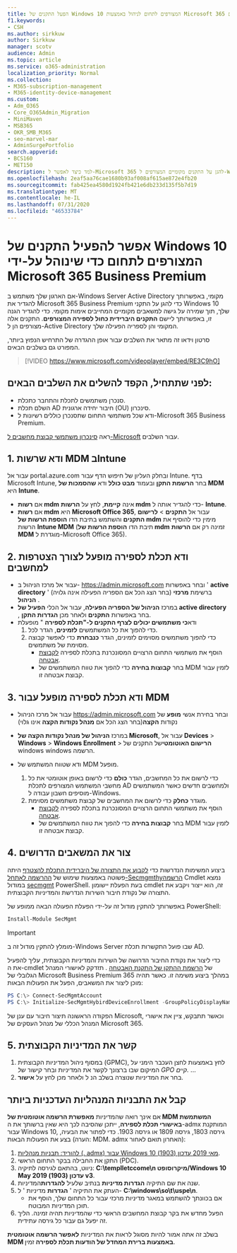```yaml
---
title: הפעל התקנים של Windows 10 המצורפים לתחום לניהול באמצעות Microsoft 365 עבור עסקים
f1.keywords:
- CSH
ms.author: sirkkuw
author: Sirkkuw
manager: scotv
audience: Admin
ms.topic: article
ms.service: o365-administration
localization_priority: Normal
ms.collection:
- M365-subscription-management
- M365-identity-device-management
ms.custom:
- Adm_O365
- Core_O365Admin_Migration
- MiniMaven
- MSB365
- OKR_SMB_M365
- seo-marvel-mar
- AdminSurgePortfolio
search.appverid:
- BCS160
- MET150
description: למד כיצד לאפשר ל-Microsoft 365 להגן על התקנים מקומיים המצורפים ל-Windows 10 באמצעות ספריות בתוך מספר צעדים בלבד.
ms.openlocfilehash: 2eaf5aa76cae1680b93af008af615ae872e4fb20
ms.sourcegitcommit: fab425ea4580d1924fb421e6db233d135f5b7d19
ms.translationtype: MT
ms.contentlocale: he-IL
ms.lasthandoff: 07/31/2020
ms.locfileid: "46533784"
---
```

# <a name="enable-domain-joined-windows-10-devices-to-be-managed-by-microsoft-365-business-premium"></a>אפשר להפעיל התקנים של Windows 10 המצורפים לתחום כדי שינוהל על-ידי Microsoft 365 Business Premium

אם הארגון שלך משתמש ב-Windows Server Active Directory מקומי, באפשרותך להגדיר את Microsoft 365 Business Premium כדי להגן על התקני Windows 10 שלך, תוך שמירה על גישה למשאבים מקומיים המחייבים אימות מקומי.
כדי להגדיר הגנה זו, באפשרותך ליישם **התקנים היברידית כחול לספירה המצורפים**. התקנים אלה מצורפים הן ל-Active Directory המקומי והן לספריה הפעילה שלך.

סרטון וידאו זה מתאר את השלבים עבור אופן ההגדרה של התרחיש הנפוץ ביותר, המפורט גם בשלבים הבאים.

> [!VIDEO https://www.microsoft.com/videoplayer/embed/RE3C9hO]
  

## <a name="before-you-get-started-make-sure-you-complete-these-steps"></a>לפני שתתחיל, הקפד להשלים את השלבים הבאים:
- סנכרן משתמשים לתכלת והתחבר כתכלת.
- השלם תכלת AD חיבור יחידה ארגונית (OU) סינכרון.
- ודא שכל משתמשי התחום שתסנכרן כוללים רשיונות ל-Microsoft 365 Business Premium.

ראה [סינכרון משתמשי קבוצת מחשבים ל-Microsoft](manage-domain-users.md) עבור השלבים.

## <a name="1-verify-mdm-authority-in-intune"></a>1. ודא שרשות MDM בIntune

עבור אל portal.azure.com ובחלק העליון של חיפוש הדף עבור Intune.
בדף Microsoft Intune, בחר **הרשמת התקן** ובעמוד **מבט כולל** ודא **שהסמכות של MDM** היא **Intune**.

- אם **רשות mdm** אינה **קיימת**, לחץ על **הרשות mdm** כדי להגדיר אותה ל- **Intune**.
- אם **רשות mdm** היא **Microsoft Office 365**, עבור אל **התקנים**  >  **לרישום התקנים** והשתמש בתיבת הדו **הוספת הרשות של mdm** מימין כדי להוסיף את הרשות **Intune MDM** (תיבת הדו **הוספת הרשות של mdm** זמינה רק אם **הרשות MDM** מוגדרת ל-Microsoft Office 365).

## <a name="2-verify-azure-ad-is-enabled-for-joining-computers"></a>2. ודא תכלת לספירה מופעל לצורך הצטרפות למחשבים

- עבור אל מרכז הניהול ב- <a href="https://go.microsoft.com/fwlink/p/?linkid=2024339" target="_blank">https://admin.microsoft.com</a> ובחר באפשרות ' **active directory** ' (בחר הצג הכל אם הספריה הפעילה אינה גלויה) ברשימת **מרכזי הניהול** . 
- במרכז **הניהול של הספריה הפעילה**, עבור אל הכלי **הפעיל של active directory** , בחר באפשרות **התקנים** ולאחר מכן **הגדרות התקן**.
- ודא**כי משתמשים יכולים לצרף התקנים ל-"תכלת לספירה** " מופעלת 
    1. כדי להפוך את כל המשתמשים **לזמינים**, הגדר לכל.
    2. כדי להפוך משתמשים מסוימים לזמינים, הגדר **כנבחרת** כדי לאפשר קבוצה מסוימת של משתמשים.
        - הוסף את משתמשי התחום הרצויים המסונכרנת בתכלת לספירה [לקבוצת אבטחה](../admin/create-groups/create-groups.md).
        - בחר **קבוצות בחירה** כדי להפוך את טווח המשתמשים של MDM לזמין עבור קבוצת אבטחה זו.

## <a name="3-verify-azure-ad-is-enabled-for-mdm"></a>3. ודא תכלת לספירה מופעל עבור MDM

- עבור אל מרכז הניהול <a href="https://go.microsoft.com/fwlink/p/?linkid=2024339" target="_blank">https://admin.microsoft.com</a> ובחר בחירת אנשי **מופע** של נקודות **הקצה**(בחר הצג הכל אם **מנהל נקודות הקצה** אינו גלוי)
- במרכז **הניהול של מנהל נקודות הקצה של Microsoft**, עבור אל **Devices**  >  **Windows**  >  **Windows Enrollment**  >  **הרישום האוטומטי**של התקנים של windows windows הרשמה.
- ודא שטווח המשתמש של MDM מופעל.

    1. כדי לרשום את כל המחשבים, הגדר **כולם** כדי לרשום באופן אוטומטי את כל מחשבי המשתמש המצורפים לתכלת AD ולמחשבים חדשים כאשר המשתמשים מוסיפים חשבון עבודה ל-Windows.
    2. מוגדר **כחלק** כדי לרשום את המחשבים של קבוצת משתמשים מסוימת.
        -  הוסף את משתמשי התחום הרצויים המסונכרנת בתכלת לספירה [לקבוצת אבטחה](../admin/create-groups/create-groups.md).
        -  בחר **קבוצות בחירה** כדי להפוך את טווח המשתמשים של MDM לזמין עבור קבוצת אבטחה זו.

## <a name="4-create-the-required-resources"></a>4. צור את המשאבים הדרושים 

ביצוע המשימות הנדרשות כדי [לקבוע את התצורה של היברידית התכלת להצטרף](https://docs.microsoft.com/azure/active-directory/devices/hybrid-azuread-join-managed-domains#configure-hybrid-azure-ad-join) היתה פשוטה באמצעות שימוש של [ההרשמה לאתחל-Secmgmthyהרשמה](https://github.com/microsoft/secmgmt-open-powershell/blob/master/docs/help/Initialize-SecMgmtHybirdDeviceEnrollment.md) Cmdlet נמצא במודול [secmgmt](https://www.powershellgallery.com/packages/SecMgmt) PowerShell. בעת הפעלת יישומון cmdlet זה, הוא ייצור ויקבע את התצורה של נקודת חיבור השירות הנדרשת והמדיניות הקבוצתית.

באפשרותך להתקין מודול זה על-ידי הפעלת הפעולה הבאה ממופע של PowerShell:

```powershell
Install-Module SecMgmt
```

> [!IMPORTANT]
> מומלץ להתקין מודול זה ב-Windows Server שבו פועל התקשרות תכלת AD.

כדי ליצור את נקודת החיבור הדרושה של השירות והמדיניות הקבוצתית, עליך להפעיל את ה-cmdlet של [הרשמת ההתקן של התקנת האבטחה](https://github.com/microsoft/secmgmt-open-powershell/blob/master/docs/help/Initialize-SecMgmtHybirdDeviceEnrollment.md) . תזדקק לאישורי המנהל הגלובלי של Microsoft Business Premium 365 במהלך ביצוע משימה זו. כאשר תהיה מוכן ליצור את המשאבים, הפעל את הפעולות הבאות:

```powershell
PS C:\> Connect-SecMgmtAccount
PS C:\> Initialize-SecMgmtHybirdDeviceEnrollment -GroupPolicyDisplayName 'Device Management'
```

הפקודה הראשונה תיצור חיבור עם ענן של Microsoft, וכאשר תתבקש, ציין את אישורי המנהל הכללי של מנהל העסקים של Microsoft 365.

## <a name="5-link-the-group-policy"></a>5. קשר את המדיניות הקבוצתית

1. במסוף ניהול המדיניות הקבוצתית (GPMC), לחץ באמצעות לחצן העכבר הימני על המיקום שבו ברצונך לקשר את המדיניות ובחר *קישור של GPO קיים.* ...
2. בחר את המדיניות שנוצרה בשלב הנ ל ולאחר מכן לחץ על **אישור**.

## <a name="get-the-latest-administrative-templates"></a>קבל את התבניות המנהליות העדכניות ביותר

אם אינך רואה שהמדיניות **מאפשרת הרשמה אוטומטית של MDM המשתמשת באישורי תכלת לספירה**, ייתכן שהסיבה לכך היא שאין ברשותך את ה-admx המותקנת עבור Windows 10, גירסה 1803, גירסה 1809 או גירסה 1903. כדי לפתור את הבעיה, בצע את הפעולות הבאות (הערה: MDM. admx האחרון תואם לאחור):

1.  [להוריד: תבניות מנהליות (. admx) עבור Windows 10 מאי 2019 עדכון (1903)](https://www.microsoft.com/download/details.aspx?id=58495&WT.mc_id=rss_alldownloads_all).
2.  התקן את החבילה בבקר התחום הראשי (PDC).
3.  ניווט, בהתאם לגירסה לתיקיה: **C:\templletccome\n מיקרוסופט/Windows 10 May 2019 עדכון (1903) v3**.
4.  שנה את שם התיקיה **הגדרות מדיניות** בנתיב שלעיל **להגדרות**המדיניות.
5.  העתק את התיקיה ' **הגדרות** מדיניות ' ל- **C:\windows\so\t\uspe\n**. 
    -   אם בכוונתך להשתמש במאגר מדיניות מרכזי עבור כל התחום שלך, הוסף את תוכן המדיניות המבוטח.
6.  הפעל מחדש את בקר קבוצת המחשבים הראשי כדי שהמדיניות תהיה זמינה. הליך זה יפעל גם עבור כל גירסה עתידית.

בשלב זה אתה אמור להיות מסוגל לראות את המדיניות **לאפשר הרשמה אוטומטית MDM באמצעות ברירת המחדל של הודעות תכלת לספירה** זמין.
